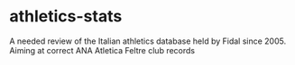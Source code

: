# athletics-stats

A needed review of the Italian athletics database held by Fidal since 2005. Aiming at correct ANA Atletica Feltre club records